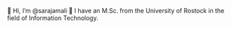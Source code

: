 👋 Hi, I’m @sarajamali
🌱 I have an M.Sc. from the University of Rostock in the field of Information Technology.
